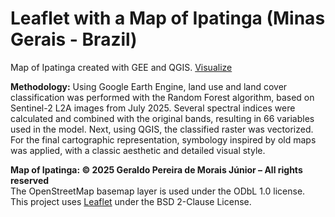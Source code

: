 # Leaflet with a Map of Ipatinga (Minas Gerais - Brazil)
Map of Ipatinga created with GEE and QGIS.
[Visualize](https://geraldopmj.github.io/Hist_Ipatinga2025/)

**Methodology:** Using Google Earth Engine, land use and land cover classification was performed with the Random Forest algorithm, based on Sentinel-2 L2A images from July 2025. Several spectral indices were calculated and combined with the original bands, resulting in 66 variables used in the model. Next, using QGIS, the classified raster was vectorized. For the final cartographic representation, symbology inspired by old maps was applied, with a classic aesthetic and detailed visual style.

**Map of Ipatinga: © 2025 Geraldo Pereira de Morais Júnior – All rights reserved**  
The OpenStreetMap basemap layer is used under the ODbL 1.0 license.  
This project uses [Leaflet](https://leafletjs.com/) under the BSD 2-Clause License.
